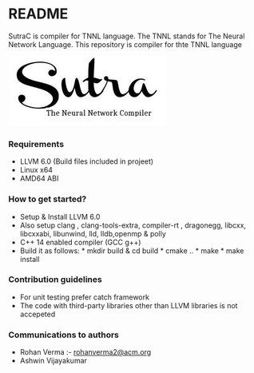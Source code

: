 # README #

SutraC is compiler for TNNL language. The TNNL stands for The Neural Network Language. This repository is compiler for thte TNNL language 

![Sutralogo](misc/logo.jpg)  

### Requirements ###

*  LLVM 6.0 (Build files included in projeet)
*  Linux x64 
*  AMD64 ABI


### How to get started? ###

* Setup & Install LLVM 6.0
* Also setup clang , clang-tools-extra, compiler-rt , dragonegg, libcxx, libcxxabi, libunwind, lld, lldb,openmp & polly
* C++ 14 enabled compiler (GCC g++)
* Build it as follows: 
		* mkdir build & cd build
		* cmake ..
		* make
		* make install
 

### Contribution guidelines ###

* For unit testing prefer catch framework
* The code with third-party libraries other than LLVM libraries is not accepeted

### Communications to authors ###

* Rohan Verma :- rohanverma2@acm.org
* Ashwin Vijayakumar